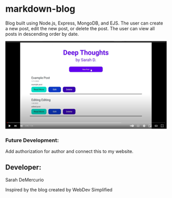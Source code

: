 # markdown-blog
Blog built using Node.js, Express, MongoDB, and EJS.
The user can create a new post, edit the new post, or delete the post. The user can view all posts in descending order by date.

[![Watch the video](public/assets/images/youtube_still.png)](https://www.youtube.com/watch?v=IEDHPYfCf6s)

### Future Development:
Add authorization for author and connect this to my website.


## Developer: 
Sarah DeMercurio

Inspired by the blog created by WebDev Simplified